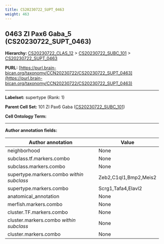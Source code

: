 ```yaml
---
title: CS20230722_SUPT_0463
weight: 463
---
```

## 0463 ZI Pax6 Gaba_5 (CS20230722_SUPT_0463)
<b>Hierarchy: </b>
[CS20230722_CLAS_12](../CS20230722_CLAS_12) >
[CS20230722_SUBC_101](../CS20230722_SUBC_101) >
[CS20230722_SUPT_0463](../CS20230722_SUPT_0463)

**PURL:** [https://purl.brain-bican.org/taxonomy/CCN20230722/CS20230722_SUPT_0463](https://purl.brain-bican.org/taxonomy/CCN20230722/CS20230722_SUPT_0463)

---


**Labelset:** supertype (Rank: 1)

**Parent Cell Set:** 101 ZI Pax6 Gaba ([CS20230722_SUBC_101](../CS20230722_SUBC_101))



**Cell Ontology Term:** 

[MARKER GENES.]: #


---

[TRANSFERRED ANNOTATIONS.]: #


[AUTHOR ANNOTATION FIELDS.]: #


**Author annotation fields:**

| Author annotation | Value |
|-------------------|-------|
|neighborhood|None|
|subclass.tf.markers.combo|None|
|subclass.markers.combo|None|
|supertype.markers.combo _within subclass_|Zeb2,C1ql1,Bmp2,Meis2|
|supertype.markers.combo|Scrg1,Tafa4,Elavl2|
|anatomical_annotation|None|
|merfish.markers.combo|None|
|cluster.TF.markers.combo|None|
|cluster.markers.combo _within subclass_|None|
|cluster.markers.combo|None|
